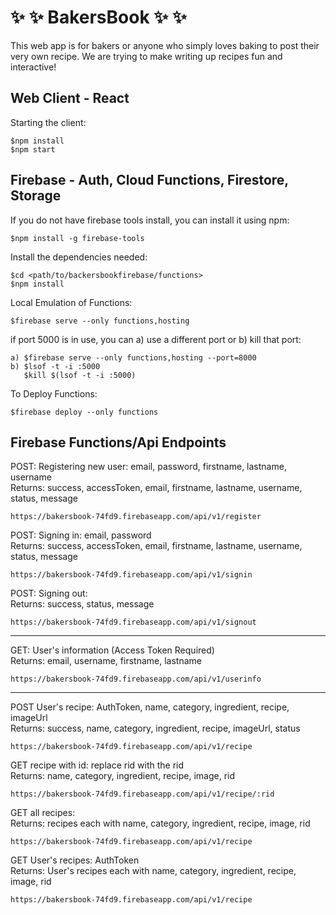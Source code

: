 # :sparkles: :sparkles: BakersBook :sparkles: :sparkles:

This web app is for bakers or anyone who simply loves baking to post their very own recipe.
We are trying to make writing up recipes fun and interactive!

## Web Client - React  
Starting the client:  
```
$npm install
$npm start
```
             
## Firebase - Auth, Cloud Functions, Firestore, Storage
If you do not have firebase tools install, you can install it using npm:   
```
$npm install -g firebase-tools
```
      
Install the dependencies needed:     
```
$cd <path/to/backersbookfirebase/functions>
$npm install
```
          
Local Emulation of Functions:
```
$firebase serve --only functions,hosting
```
                
if port 5000 is in use, you can a) use a different port or b) kill that port:  
```
a) $firebase serve --only functions,hosting --port=8000
b) $lsof -t -i :5000
   $kill $(lsof -t -i :5000)
```
               
To Deploy Functions:  
```    
$firebase deploy --only functions
```    
             
       
## Firebase Functions/Api Endpoints         
           
POST: Registering new user: email, password, firstname, lastname, username        
Returns: success, accessToken, email, firstname, lastname, username, status, message
```
https://bakersbook-74fd9.firebaseapp.com/api/v1/register
```
           
POST: Signing in: email, password         
Returns: success, accessToken, email, firstname, lastname, username, status, message
```
https://bakersbook-74fd9.firebaseapp.com/api/v1/signin
```
         
POST: Signing out:      
Returns: success, status, message        
```
https://bakersbook-74fd9.firebaseapp.com/api/v1/signout
```
          
----------------------------------------------------------------------------------------

GET: User's information (Access Token Required)         
Returns: email, username, firstname, lastname        
```
https://bakersbook-74fd9.firebaseapp.com/api/v1/userinfo
```
      
----------------------------------------------------------------------------------------
         
POST User's recipe: AuthToken, name, category, ingredient, recipe, imageUrl       
Returns: success, name, category, ingredient, recipe, imageUrl, status             
```
https://bakersbook-74fd9.firebaseapp.com/api/v1/recipe
```
             
GET recipe with id: replace rid with the rid         
Returns: name, category, ingredient, recipe, image, rid         
```
https://bakersbook-74fd9.firebaseapp.com/api/v1/recipe/:rid
```
       
GET all recipes:            
Returns: recipes each with name, category, ingredient, recipe, image, rid          
```
https://bakersbook-74fd9.firebaseapp.com/api/v1/recipe
```
           
GET User's recipes: AuthToken          
Returns: User's recipes each with name, category, ingredient, recipe, image, rid              
```
https://bakersbook-74fd9.firebaseapp.com/api/v1/recipe
```